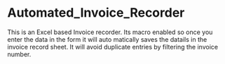 # Automated_Invoice_Recorder

This is an Excel based Invoice recorder.
Its macro enabled so once you enter the data in the form it will auto matically saves the datails in the invoice record sheet.
It will avoid duplicate entries by filtering the invoice number.
